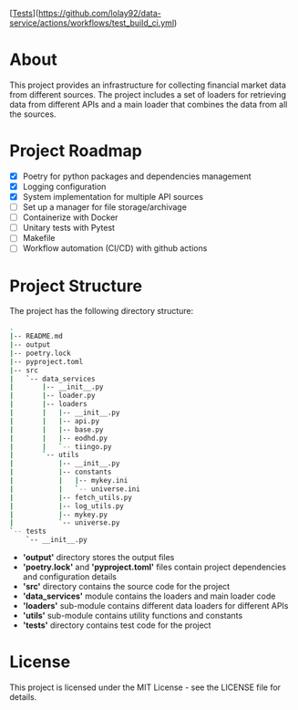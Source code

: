 [[Tests](https://github.com/lolay92/data-service/actions/workflows/test_build_ci.yml/badge.svg)](https://github.com/lolay92/data-service/actions/workflows/test_build_ci.yml)

# About
This project provides an infrastructure for collecting financial market data from different sources. The project includes a set of loaders for retrieving data from different APIs and a main loader that combines the data from all the sources.

# Project Roadmap
- [x] Poetry for python packages and dependencies management
- [x] Logging configuration
- [x] System implementation for multiple API sources
- [ ] Set up a manager for file storage/archivage
- [ ] Containerize with Docker
- [ ] Unitary tests with Pytest
- [ ] Makefile
- [ ] Workflow automation (CI/CD) with github actions

# Project Structure
The project has the following directory structure:
```bash
.
|-- README.md
|-- output
|-- poetry.lock
|-- pyproject.toml
|-- src
|   `-- data_services
|       |-- __init__.py
|       |-- loader.py
|       |-- loaders
|       |   |-- __init__.py
|       |   |-- api.py
|       |   |-- base.py
|       |   |-- eodhd.py
|       |   `-- tiingo.py
|       `-- utils
|           |-- __init__.py
|           |-- constants
|           |   |-- mykey.ini
|           |   `-- universe.ini
|           |-- fetch_utils.py
|           |-- log_utils.py
|           |-- mykey.py
|           `-- universe.py
`-- tests
    `-- __init__.py
```
- **'output'** directory stores the output files
- **'poetry.lock'** and **'pyproject.toml'** files contain project dependencies and configuration details
- **'src'** directory contains the source code for the project
- **'data_services'** module contains the loaders and main loader code
- **'loaders'** sub-module contains different data loaders for different APIs
- **'utils'** sub-module contains utility functions and constants
- **'tests'** directory contains test code for the project

<!-- # Installation procedure 
To be completed soon...

# Containerization with Docker
To be completed soon... -->

# License
This project is licensed under the MIT License - see the LICENSE file for details.
